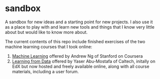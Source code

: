 # sandbox

A sandbox for new ideas and a starting point for new projects. I also use it as a place to play with and learn new tools and things that I know very little about but would like to know more about.

The current contents of this repo include finished exercises of the two machine learning courses that I took online:

1. [Machine Learning](https://www.coursera.org/learn/machine-learning) offered by Andrew Ng of Stanford on Coursera
2. [Learning from Data](https://work.caltech.edu/telecourse.html) offered by Yaser Abu-Mostafa of Caltech, initally on EdX but now hosted and freely available online, along with all course materials, including a user forum.
